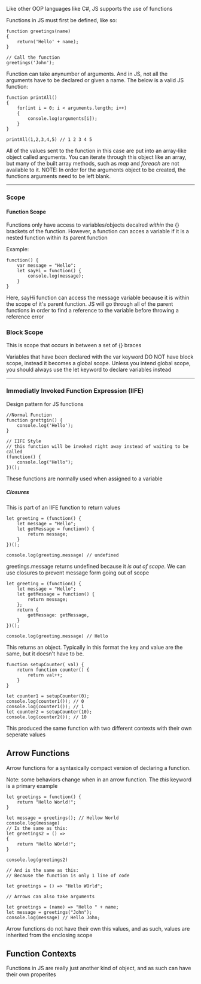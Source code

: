 Like other OOP languages like C#, JS supports the use of functions

Functions in JS must first be defined, like so:
```
function greetings(name)
{
	return('Hello' + name);
}

// Call the function
greetings('John');
```

Function can take anynumber of arguments. And in JS, not all the arguments have to be declared or given a name. The below is a valid JS function:
```
function printAll()
{
	for(int i = 0; i < arguments.length; i++)
	{
		console.log(arguments[i]);
	}
}

printAll(1,2,3,4,5) // 1 2 3 4 5
```

All of the values sent to the function in this case are put into an array-like object called arguments. You can iterate through this object like an array, but many of the built array methods, such as *map* and *foreach* are not available to it. NOTE: In order for the arguments object to be created, the functions arguments need to be left blank.
____

### Scope

#### Function Scope
Functions only have access to variables/objects decalred *within* the {} brackets of the function. However, a function can acces a variable if it is a nested function within its parent function

Example:
```
function() {
	var message = "Hello":
	let sayHi = function() {
		console.log(message);
	}
}
```
Here, sayHi function can access the message variable because it is within the scope of it's parent function. JS will go through all of the parent functions in order to find a reference to the variable before throwing a reference error

### Block Scope
This is scope that occurs in between a set of {} braces

Variables that have been declared with the var keyword DO NOT have block scope, instead it becomes a global scope. Unless you intend global scope, you should always use the let keyword to declare variables instead

____
### Immediatly Invoked Function Expression (IIFE)

Design pattern for JS functions

```
//Normal Function
function grettgin() {
	console.log('Hello');
}

// IIFE Style
// this function will be invoked right away instead of waiting to be called 
(function() {
	console.log("Hello");
})();

```
These functions are normally used when assigned to a variable

##### Closures
This is part of an IIFE function to return values

```
let greeting = (function() {
	let message = "Hello";
	let getMessage = function() {
		return message;
	}
})();

console.log(greeting.message) // undefined
```
greetings.message returns undefined because it *is out of scope*. We can use closures to prevent message form going out of scope

```
let greeting = (function() {
	let message = "Hello";
	let getMessage = function() {
		return message;
	};
	return {
		getMessage: getMessage,
	}
})();

console.log(greeting.message) // Hello
```
This returns an object. Typically in this format the key and value are the same, but it doesn't have to be.

```
function setupCounter( val) {
	return function counter() {
		return val++;
	}
}

let counter1 = setupCounter(0);
console.log(counter1()); // 0
console.log(counter1()); // 1
let counter2 = setupCounter(10);
console.log(counter2()); // 10
```
This produced the same function with two different contexts with their own seperate values

## Arrow Functions

Arrow functions for a syntaxically compact version of declaring a function.

Note: some behaviors change when in an arrow function. The *this* keyword is a primary example

```
let greetings = function() {
	return "Hello World!";
}

let message = greetings(); // Hellow World
console.log(message)
// Is the same as this:
let greetings2 = () =>
{
	return "Hello WOrld!";
}

console.log(greetings2)

// And is the same as this:
// Because the function is only 1 line of code

let greetings = () => "Hello WOrld";

// Arrows can also take arguments

let greetings = (name) => "Hello " + name;
let message = greetings("John");
console.log(message) // Hello John;
```
 Arrow functions do not have their own this values, and as such, values are inherited from the enclosing scope

## Function Contexts

Functions in JS are really just another kind of object, and as such can have their own properites


